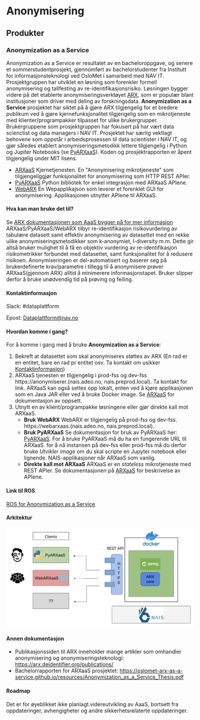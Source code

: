# Anonymisering

## Produkter
### Anonymization as a Service
Anonymization as a Service er resultatet av en bacheloroppgave, og senere et sommerstudentprosjekt, 
gjennomført av bachelorstudenter fra Institutt for informasjonsteknologi ved OsloMet i samarbeid med NAV IT. 
Prosjektgruppen har utviklet en løsning som forenkler formell anonymisering og tallfesting av 
re-identifikasjonsrisiko. Løsningen bygger videre på det etablerte anonymiseringsverktøyet 
[ARX](https://arx.deidentifier.org/), som er populær blant institusjoner som driver med deling av forskningsdata. **Anonymization as a Service** prosjektet har siktet på å gjøre ARX tilgjengelig for et bredere publikum ved å gjøre kjernefunksjonalitet tilgjengelig som en mikrotjeneste med klienter/programpakker tilpasset for ulike brukergrupper. Brukergruppene som prosjektgruppen har fokusert på har vært data scienctist og data managers i NAV IT.
Prosjektet har særlig vektlagt behovene som oppstår i arbeidsprosessen til data scientister i NAV IT, 
og gjør således etablert anonymiseringsmetodikk lettere tilgjengelig i Python og Jupiter Notebooks (se [PyARXaaS](https://github.com/navikt/PyARXaaS)).
Koden og prosjektrapporten er åpent tilgjengelig under MIT lisens.

- [ARXaaS](https://github.com/navikt/ARXaaS)
  Kjernetjenesten. En "Anonymisering mikrotjeneste" som tilgjengeliggjør funksjonalitet for anonymisering som HTTP REST APIer.
- [PyARXaaS](https://github.com/navikt/PyARXaaS)
  Python bibliotek for enkel integrasjon med ARXaaS APIene. 
- [WebARX](https://github.com/navikt/webarx-poc)
  En Wepapplikajson som leverer et forenklet GUI for anonymisering. Applikasjonen utnytter APIene til ARXaaS.

#### Hva kan man bruke det til?
Se [ARX dokumentasjonen som AaaS bygger på for mer informasjon](https://arx.deidentifier.org/overview/)
ARXaaS/PyARXaaS/WebARX tilbyr re-identifikasjon risikovurdering av tabulære datasett samt effektiv anonymisering av datasettet med en rekke ulike anonymiseringsmetodikker som k-anonymiet, l-diversity m.m. Dette gir altså bruker mulighet til å få en objektiv vurdering av re-identifikasjon risikometrikker forbundet med datasettet, samt funksjonalitet for å redusere  risikoen. Anonymiseringen er del-automatisert og baserer seg på brukerdefinerte krav/parametre i tillegg til å anonymisere prøver ARXaaS(gjennom ARX) alltid å minimerere informasjonstapet. Bruker slipper derfor å bruke unødvendig tid på prøving og feiling.


#### Kontaktinformasjon
Slack: #dataplattform

Epost: Dataplattform@nav.no

#### Hvordan komme i gang?
For å komme i gang med å bruke **Anonymization as a Service**:
1. Bekreft at datasettet som skal anonymiseres støttes av ARX (En rad er en entitet, bare en rad pr entitet osv. Ta kontakt om usikker [Kontaktinformasjon](#kontaktinformasjon))
2. ARXaaS tjenesten er tilgjengelig i prod-fss og dev-fss  https://anonymiserer.(nais.adeo.no, nais.preprod.local). Ta kontakt for link. ARXaaS kan også settes opp lokalt, enten ved å kjøre applikasjonen som en Java JAR eller ved å bruke Docker image. Se [ARXaaS](https://github.com/navikt/ARXaaS) for dokumentasjon av oppsett.
3. Utnytt en av klient/programpakke løsningene eller gjør direkte kall mot ARXaaS.
    - **Bruk WebARX** WebARX er tilgjengelig på prod-fss og dev-fss. https://webarxaas.(nais.adeo.no, nais.preprod.local).
    - **Bruk PyARXaaS** Se dokumentasjon for bruk av PyARXaaS her: [PyARXaaS](https://github.com/navikt/PyARXaaS). For å bruke PyARXaaS må du ha en fungerende URL til ARXaaS. for å nå instansen på dev-fss eller prod-fss må du derfor bruke *Utvikler image* om du skal scripte en Jupyter notebook eller lignende. NAIS-applikasjoner når ARXaaS som vanlig.
    - **Direkte kall mot ARXaaS** ARXaaS er en *stateless* mikrotjeneste med REST APIer. Se dokumentasjonen på [ARXaaS](https://github.com/navikt/ARXaaS) for beskrivelse av APIene.


#### Link til ROS
[ROS for Anonymization as a Service](https://apps.powerapps.com/play/f8517640-ea01-46e2-9c09-be6b05013566?ID=126)

#### Arkitektur
![AaaS arkitektur diagram](resources/AaaS-arkitektur.png)

#### Annen dokumentasjon
- Publikasjonssiden til ARX inneholder mange artikler som omhandler anonymisering og anonymiseringsteknologi: https://arx.deidentifier.org/publications/
- Bachelorrapporten for ARXaaS prosjektet: https://oslomet-arx-as-a-service.github.io/resources/Anonymization_as_a_Service_Thesis.pdf

#### Roadmap
Det er for øyeblikket ikke planlagt videreutvikling av AaaS, bortsett fra oppdateringer, avhengigheter og andre 
sikkerhetsrelaterte oppdateringer.
